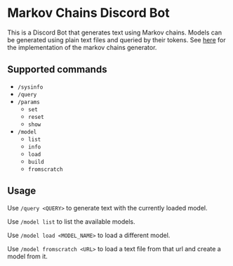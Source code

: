 # Markov Chains Discord Bot
This is a Discord Bot that generates text using Markov chains. Models can be generated using plain text files and queried by their tokens. See [here](https://github.com/krypt0nn/markov-chains) for the implementation of the markov chains generator.

## Supported commands
- `/sysinfo`
- `/query`
- `/params`
    - `set`
    - `reset`
    - `show`
- `/model`
    - `list`
    - `info`
    - `load`
    - `build`
    - `fromscratch`

## Usage
Use `/query <QUERY>` to generate text with the currently loaded model.

Use `/model list` to list the available models.

Use `/model load <MODEL_NAME>` to load a different model.

Use `/model fromscratch <URL>` to load a text file from that url and create a model from it.
